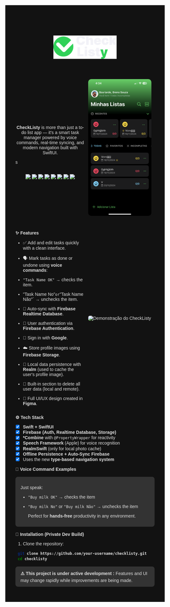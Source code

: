 <div class= "body">
  <div class= "center">
      <img src="READMEAssets/Logo.png" class= "logo" />  
  </div>

  <div class= "bySide">
    <div class = "column">
      <p align="center"><span>CheckListy</span> is more than just a to-do list app — it's a smart task manager powered by voice commands, real-time syncing, and modern navigation built with SwiftUI.
      </p>s

  <p align="center" style="padding-top:16px; ">
    <img src="https://img.shields.io/badge/Swift-✔️-F05138?logo=swift&logoColor=white&style=flat" />
    <img src="https://img.shields.io/badge/SwiftUI-✔️-blue?logo=apple&logoColor=white&style=flat" />
    <img src="https://img.shields.io/badge/Firebase-Integrated-FFCA28?logo=firebase&logoColor=black&style=flat" />
    <img src="https://img.shields.io/badge/Combine-Reactive-ff2e63?logo=react&logoColor=white&style=flat" />
    <img src="https://img.shields.io/badge/Speech_Recognition-Enabled-0fcf90?logo=google&logoColor=white&style=flat" />
    <img src="https://img.shields.io/badge/Realm-Local_Cache-5c2d91?logo=realm&logoColor=white&style=flat" />
    <img src="https://img.shields.io/badge/Google_Login-Enabled-4285F4?logo=google&logoColor=white&style=flat" />
    <img src="https://img.shields.io/badge/License-MIT-lightgrey?style=flat" />
  </p>
    </div>

  <div class = "column">
  <div class="slider"> 
    <div class="slides">
      <img src="READMEAssets/screenshot-1.PNG" width="100" />
      <img src="READMEAssets/screenshot-2.PNG" width="100" />
      <img src="READMEAssets/screenshot-3.PNG" width="100" />
      <img src="READMEAssets/screenshot-4.PNG" width="100" />
      <img src="READMEAssets/screenshot-5.PNG" width="100" />
      <img src="READMEAssets/screenshot-6.PNG" width="100" />
      <img src="READMEAssets/screenshot-7.PNG" width="100" />
      <img src="READMEAssets/screenshot-8.PNG" width="100" />
      <img src="READMEAssets/screenshot-9.PNG" width="100" />
      <img src="READMEAssets/screenshot-10.PNG" width="100" />
      <img src="READMEAssets/screenshot-11.PNG" width="100" />
    </div>
  </div>
  </div>
  </div>

  <div class="bySide" >
    <div class= "column" >

<span>✨ Features</span>

- ✅ Add and edit tasks quickly with a clean interface.
- 🗣️ Mark tasks as done or undone using <span>voice commands</span>:
- `"Task Name OK"` → checks the item.
- "Task Name No"`or`"Task Name Não"` → unchecks the item.
- 🔄 Auto-sync with <span>Firebase Realtime Database</span>.
- 🔐 User authentication via <span>Firebase Authentication</span>.
- 🔐 Sign in with <span>Google</span>.
- ☁️ Store profile images using <span>Firebase Storage</span>.
- 💾 Local data persistence with <span>Realm</span> (used to cache the user's profile image).
- 🧼 Built-in section to delete all user data (local and remote).
- 🎨 Full UI/UX design created in <span>Figma</span>.

  </div>

    <div class= "screenshots column" >
      <img src="READMEAssets/demo.gif" alt="Demonstração do CheckListy" class= "screenshots" />
    </div>

    </div>

  <span> ⚙️ Tech Stack </span>

  - [x] <span>Swift + SwiftUI</span>
  - [x] <span>Firebase (Auth, Realtime Database, Storage)</span>
  - [x] <span>\*Combine</span> with `@PropertyWrapper` for reactivity
  - [x] <span>Speech Framework</span> (Apple) for voice recognition
  - [x] <span>RealmSwift</span> (only for local photo cache)
  - [x] <span>Offline Persistence + Auto-Sync Firebase</span>
  - [x] Uses the new <span>type-based navigation system</span>

  <span>🧪 Voice Command Examples</span>

    <div class= "box">

  Just speak:

  - `"Buy milk OK"` → checks the item
  - `"Buy milk No"` or `"Buy milk Não"` → unchecks the item

    Perfect for <span>hands-free</span> productivity in any environment.

    </div>

  <span>📲 Installation (Private Dev Build)</span>

  1. Clone the repository:

  ```bash
   git clone https://github.com/your-username/checklisty.git
   cd checklisty
  ```

    <div class= "box">
      <span>⚠️ This project is under active development :</span> 
      Features and UI may change rapidly while improvements are being made.
    </div>

</div>

<!-- README style -->
<style>
    :root {
      --bg-color: #121212;
      --text-color: #e0e0e0;
      --box-bg: #333;
      --highlight: #fff;
      --border-radius: 8px;
      --padding: 32px;
    }

    .body {
      background-color: var(--bg-color);
      color: var(--text-color);
      font-family: sans-serif;
      padding: var(--padding);
      margin: 0;
    }

    .container {
      background-color: var(--bg-color);
      padding: var(--padding);
      border-radius: var(--border-radius);
    }

    span{
      color: #e0e0e0; font-weight: bold;
    }

    .logo {
      width: 200px; 
      padding: 32px 0px;
    }

    .center {
      display: flex;
      justify-content: center;
      padding: 32px 0;
    }

    .slider {
      max-width: 200px;
      margin: 0 auto 32px;
      overflow: hidden;
      border-radius: 10px;
    }

    .slides {
      display: flex;
      animation: slide 20s infinite;
    }

    .slides img {
      width: 100%;
      height: auto;
    }

    @keyframes slide {
      0%, 10% { transform: translateX(0%); }
      15%, 25% { transform: translateX(-100%); }
      30%, 40% { transform: translateX(-200%); }
      45%, 55% { transform: translateX(-300%); }
      60%, 70% { transform: translateX(-400%); }
      75%, 85% { transform: translateX(-500%); }
      90%, 100% { transform: translateX(0%); }
    }

    .badges img {
      margin: 4px;
    }

    .section-title {
      font-weight: bold;
      color: var(--text-color);
      font-size: 1.2em;
      margin-top: 32px;
    }

    .box {
      background-color: var(--box-bg);
      padding: 12px 16px;
      border-radius: var(--border-radius);
      margin: 16px 0;
    }

    .screenshots {
      display: flex;
      flex-wrap: wrap;
      justify-content: center;
      gap: 8px;
      margin: 24px 0;
    }

    .screenshots img {
      width: 200px;
      border-radius: 6px;
    }

    .bySide {
      display: flex;
      flex-direction: horizontal;
      justify-content: space-between;
      align-items: center;
    }

    .column {
      width:50%;
    }
  </style>
